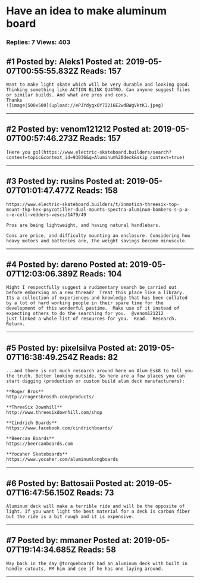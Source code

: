 # Have an idea to make aluminum board

### Replies: 7 Views: 403

## \#1 Posted by: Aleks1 Posted at: 2019-05-07T00:55:55.832Z Reads: 157

```
Want to make light skate which will be very durable and looking good. Thinking something like ACTION BLINK QU4TRO. Can anyone suggest files or similar builds. And what are pros and cons.
Thanks
![image|500x500](upload://ePJYdygxOY7I2i6E2wdBWgVktK1.jpeg)
```

---
## \#2 Posted by: venom121212 Posted at: 2019-05-07T00:57:46.273Z Reads: 157

```
[Here you go](https://www.electric-skateboard.builders/search?context=topic&context_id=93036&q=Aluminum%20deck&skip_context=true)
```

---
## \#3 Posted by: rusins Posted at: 2019-05-07T01:01:47.477Z Reads: 158

```
https://www.electric-skateboard.builders/t/inmotion-threesix-top-mount-tkp-hex-psycotiller-dual-mounts-spectra-aluminum-bombers-s-p-a-c-e-cell-vedders-vescs/1479/49

Pros are being lightweight, and having natural handlebars.

Cons are price, and difficulty mounting an enclosure. Considering how heavy motors and batteries are, the weight savings become minuscule.
```

---
## \#4 Posted by: dareno Posted at: 2019-05-07T12:03:06.389Z Reads: 104

```
Might I respectfully suggest a rudimentary search be carried out before embarking on a new thread?  Treat this place like a library.  Its a collection of experiences and knowledge that has been collated by a lot of hard working people in their spare time for the development of this wonderful pastime.  Make use of it instead of expecting others to do the searching for you.  @venom121212
just linked a whole list of resources for you.  Read.  Research. Return.
```

---
## \#5 Posted by: pixelsilva Posted at: 2019-05-07T16:38:49.254Z Reads: 82

```
...and there is not much research around here on Alum Esk8 to tell you the truth. Better looking outside. So here are a few places you can start digging (production or custom build alum deck manufacturers):

**Roger Bros**
http://rogersbrosdh.com/products/

**ThreeSix Downhill**
http://www.threesixdownhill.com/shop

**Cindrich Boards**
https://www.facebook.com/cindrichboards/

**Beercan Boards**
https://beercanboards.com

**Yocaher Skateboards**
https://www.yocaher.com/aluminumlongboards
```

---
## \#6 Posted by: Battosaii Posted at: 2019-05-07T16:47:56.150Z Reads: 73

```
Aluminum deck will make a terrible ride and will be the opposite of light. If you want light the best material for a deck is carbon fiber but the ride is a bit rough and it is expensive.
```

---
## \#7 Posted by: mmaner Posted at: 2019-05-07T19:14:34.685Z Reads: 58

```
Way back in the day @torqueboards had an aluminum deck with built in handle cutouts, PM him and see if he has one laying around.
```

---
